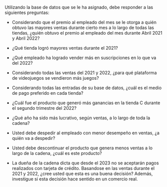 Utilizando la base de datos que se le ha asignado, debe responder a las siguientes preguntas:

- Considerando que el premio al empleado del mes se le otorga a quién obtuvo las mayores ventas durante cierto mes a lo largo de todas las tiendas, ¿quién obtuvo el premio al empleado del mes durante Abril 2021 y Abril 2022?

- ¿Qué tienda logró mayores ventas durante el 2021?

- ¿Qué empleado ha logrado vender más en suscripciones en lo que va del 2022?

- Considerando todas las ventas del 2021 y 2022, ¿para qué plataforma de videojuegos se vendieron más juegos?

- Considerando todas las entradas de su base de datos, ¿cuál es el medio de pago preferido en cada tienda?

- ¿Cuál fue el producto que generó más ganancias en la tienda C durante el segundo trimestre del 2022?

- ¿Qué año ha sido más lucrativo, según ventas, a lo largo de toda la cadena?

- Usted debe despedir al empleado con menor desempeño en ventas, ¿a quién va a despedir?

- Usted debe descontinuar el producto que genera menos ventas a lo largo de la cadena, ¿cuál es este producto?

- La dueña de la cadena dicta que desde el 2023 no se aceptarán pagos realizados con tarjeta de crédito. Basandose en las ventas durante el 2021 y 2022, ¿cree usted que esta es una buena decisión? Además, investigue si esta decisión hace sentido en un comercio real.
